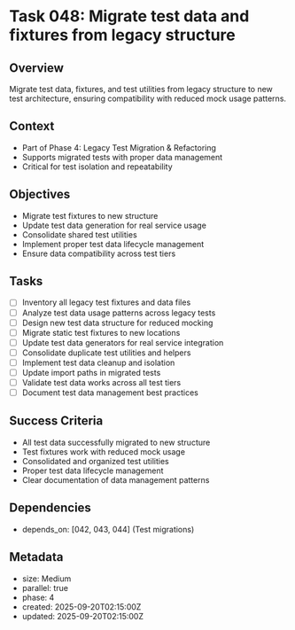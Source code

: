# Task 048: Migrate test data and fixtures from legacy structure

## Overview

Migrate test data, fixtures, and test utilities from legacy structure to new
test architecture, ensuring compatibility with reduced mock usage patterns.

## Context

- Part of Phase 4: Legacy Test Migration & Refactoring
- Supports migrated tests with proper data management
- Critical for test isolation and repeatability

## Objectives

- Migrate test fixtures to new structure
- Update test data generation for real service usage
- Consolidate shared test utilities
- Implement proper test data lifecycle management
- Ensure data compatibility across test tiers

## Tasks

- [ ] Inventory all legacy test fixtures and data files
- [ ] Analyze test data usage patterns across legacy tests
- [ ] Design new test data structure for reduced mocking
- [ ] Migrate static test fixtures to new locations
- [ ] Update test data generators for real service integration
- [ ] Consolidate duplicate test utilities and helpers
- [ ] Implement test data cleanup and isolation
- [ ] Update import paths in migrated tests
- [ ] Validate test data works across all test tiers
- [ ] Document test data management best practices

## Success Criteria

- All test data successfully migrated to new structure
- Test fixtures work with reduced mock usage
- Consolidated and organized test utilities
- Proper test data lifecycle management
- Clear documentation of data management patterns

## Dependencies

- depends_on: [042, 043, 044] (Test migrations)

## Metadata

- size: Medium
- parallel: true
- phase: 4
- created: 2025-09-20T02:15:00Z
- updated: 2025-09-20T02:15:00Z
